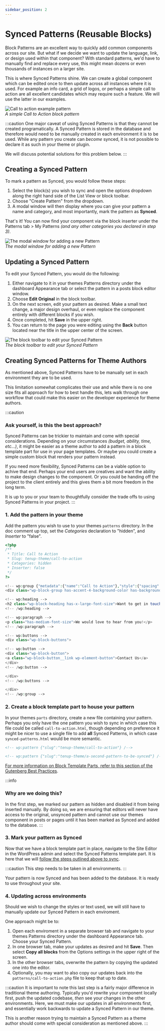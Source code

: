 ```yaml
---
sidebar_position: 2
---
```


# Synced Patterns (Reusable Blocks)

Block Patterns are an excellent way to quickly add common components across our site. But what if we decide we want to update the language, link, or design used within that component?  With standard patterns, we'd have to manually find and replace every use, this might mean dozens or even thousands of instances on a larger site.

This is where Synced Patterns shine.  We can create a global component which can be edited once to then update across all instances where it is used.  For example an info card, a grid of logos, or perhaps a simple call to action are all excellent candidates which may require such a feature.  We will use the latter in our examples.

![Call to action example pattern](../../static/img/block-pattern-call-to-action-example.jpg)
<br/>
*A simple Call to Action block pattern*

:::caution
One major caveat of using Synced Patterns is that they cannot be created programatically.  A Synced Pattern is stored in the database and therefore would need to be manually created in each environment it is to be used.  While any pattern you create can *become* synced, it is not possible to declare it as such in your theme or plugin.

We will discuss potential solutions for this problem below.
:::

## Creating a Synced Pattern

To mark a pattern as Synced, you would follow these steps:

1. Select the block(s) you wish to sync and open the options dropdown along the right hand side of the List View or block toolbar.
2. Choose "Create Pattern" from the dropdown.
3. A modal window will then display where you can give your pattern a name and category, and most importantly, mark the pattern as **Synced**.

That's it!  You can now find your component via the block inserter under the Patterns tab > My Patterns *(and any other categories you declared in step 3)*.

![The modal window for adding a new Pattern](../../static/img/block-pattern-add-new-modal.jpg)
<br/>
*The modal window for adding a new Pattern*

## Updating a Synced Pattern

To edit your Synced Pattern, you would do the following:

1. Either navigate to it in your themes Patterns directory under the dashboard Appearance tab or select the pattern in a posts block editor window.
2. Choose **Edit Original** in the block toolbar.
3. On the next screen, edit your pattern as desired.  Make a small text change, a major design overhaul, or even replace the component entirely with different blocks if you wish.
4. Once completed, hit **Save** in the upper right.
5. You can return to the page you were editing using the **Back** button located near the title in the upper center of the screen.

![The block toolbar to edit your Synced Pattern](../../static/img/block-pattern-synced-edit-original.jpg)
<br/>
*The block toolbar to edit your Synced Pattern*

## Creating Synced Patterns for Theme Authors

As mentioned above, Synced Patterns have to be manually set in each environment they are to be used.

This limitation somewhat complicates their use and while there is no one size fits all approach for how to best handle this, lets walk through one workflow that could make this easier on the developer experience for theme authors.

:::caution

### Ask yourself, is this the best approach?

Synced Patterns can be trickier to maintain and come with special considerations.  Depending on your circumstances *(budget, ability, time, etc...)*, it might be easier as a theme author to add a pattern in a block template part for use in your page templates.  Or maybe you could create a simple custom block that renders your pattern instead.

If you need more flexibility, Synced Patterns can be a viable option to achive that end.  Perhaps your end users are creatives and want the ability to make design changes to the component. Or you could be handing off the project to the client entirely and this gives them a bit more freedom in the long term.

It is up to you or your team to thoughtfully consider the trade offs to using Synced Patterns in your project.
:::

### 1. Add the pattern in your theme

Add the pattern you wish to use to your themes `patterns` directory.  In the doc comment up top, set the *Categories* declaration to "hidden", and *Inserter* to "false".

```php title="patterns/call-to-action.php"
<?php
/**
 * Title: Call to Action
 * Slug: tenup-theme/call-to-action
 * Categories: hidden
 * Inserter: false
 */
?>

<!-- wp:group {"metadata":{"name":"Call to Action"},"style":{"spacing":{"blockGap":"var:preset|spacing|10","padding":{"top":"var:preset|spacing|20","bottom":"var:preset|spacing|20","left":"var:preset|spacing|20","right":"var:preset|spacing|20"}}},"backgroundColor":"accent-4","layout":{"type":"flex","orientation":"vertical","justifyContent":"center"}} -->
<div class="wp-block-group has-accent-4-background-color has-background" style="padding-top:var(--wp--preset--spacing--20);padding-right:var(--wp--preset--spacing--20);padding-bottom:var(--wp--preset--spacing--20);padding-left:var(--wp--preset--spacing--20)">

<!-- wp:heading -->
<h2 class="wp-block-heading has-x-large-font-size">Want to get in touch?</h2>
<!-- /wp:heading -->

<!-- wp:paragraph -->
<p class="has-medium-font-size">We would love to hear from you!</p>
<!-- /wp:paragraph -->

<!-- wp:buttons -->
<div class="wp-block-buttons">

<!-- wp:button -->
<div class="wp-block-button">
<a class="wp-block-button__link wp-element-button">Contact Us</a>
</div>
<!-- /wp:button -->

</div>
<!-- /wp:buttons -->

</div>
<!-- /wp:group -->
```

### 2. Create a block template part to house your pattern

In your themes `parts` directory, create a new file containing your pattern.  Perhaps you only have the one pattern you wish to sync in which case this file could be called `call-to-action.html`, though depending on preference it might be nicer to use a single file to add **all** Synced Patterns, in which case `synced-patterns.html` would be more semantic.

```html title="parts/synced-patterns.html"
<!-- wp:pattern {"slug":"tenup-theme/call-to-action"} /-->

<!-- wp:pattern {"slug":"tenup-theme/a-second-pattern-to-be-synced"} /-->

```

[For more information on Block Template Parts, refer to this section of the Gutenberg Best Practices](../../reference/Themes/block-template-parts).

:::info

### Why are we doing this?

In the first step, we marked our pattern as hidden and disabled it from being inserted manually.  By doing so, we are ensuring that editors will never have access to the original, unsynced pattern and cannot use our themes component in posts or pages until it has been marked as Synced and added to the database.
:::

### 3. Mark your pattern as Synced

Now that we have a block template part in place, navigate to the Site Editor in the WordPress admin and select the Synced Patterns template part.  It is here that we will [follow the steps outlined above to sync](#creating-a-synced-pattern).

:::caution
This step needs to be taken in all environments.
:::

Your pattern is now Synced and has been added to the database. It is ready to use throughout your site.

### 4. Updating across environments

Should we wish to change the styles or text used, we will still have to manually update our Synced Pattern in each enviroment.

One approach might be to:

1. Open each enviroment in a separate browser tab and navigate to your themes Patterns directory under the dashboard Appearance tab. Choose your Synced Pattern.
2. In one browser tab, make your updates as desired and hit **Save**. Then select **Copy all blocks** from the Options settings in the upper right of the screen.
3. In the other browser tabs, overwrite the pattern by copying the updated one into the editor.
4. Optionally, you may want to also copy our updates back into the `patterns/call-to-action.php` file to keep that up to date.

:::caution
It is important to note this last step is a fairly major difference in traditional theme authoring.  Typically you'd rewrite your component locally first, push the updated codebase, *then* see your changes in the other environments.  Here, we must make our updates in all environments first, and essentially work backwards to update a Synced Pattern in our theme.

This is another reason trying to maintain a Synced Pattern as a theme author should come with special consideration as  mentioned above.
:::
